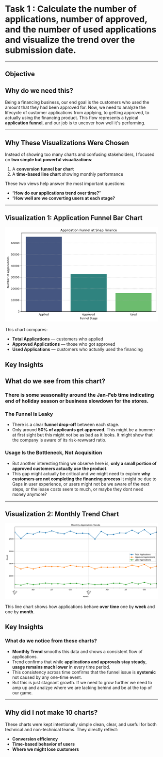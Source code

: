 # Task 1 : Calculate the number of applications, number of approved, and the number of used applications and visualize the trend over the submission date.

---

## Objective 

## Why do we need this?
Being a financing business, our end goal is the customers who used the amount that they had been approved for. Now, we need to analyze the lifecycle of customer applications from applying, to getting approved, to actually using the financing product. This flow represents a typical **application funnel**, and our job is to uncover how well it's performing.

---

## Why These Visualizations Were Chosen
Instead of showing too many charts and confusing stakeholders, I focused on **two simple but powerful visualizations**:

1. A **conversion funnel bar chart**
2. A **time-based line chart** showing monthly performance

These two views help answer the most important questions:
- “**How do our applications trend over time?**”
- “**How well are we converting users at each stage?**
  

---


## Visualization 1:  Application Funnel Bar Chart

![Funnel Chart](./Application_funnel_by_total.png)

This chart compares:
- **Total Applications** — customers who applied
- **Approved Applications** — those who got approved
- **Used Applications** — customers who actually used the financing
  
## Key Insights

## What do we see from this chart?

### There is some seasonality around the Jan-Feb time indicating end of holiday season or business slowdown for the stores.

### The Funnel is Leaky
- There is a clear **funnel drop-off** between each stage.
- Only around **50% of applicants get approved**. This might be a bummer at first sight but this might not be as bad as it looks. It might show that the company is aware of its risk-rewward ratio.

### Usage Is the Bottleneck, Not Acquisition
- But another interesting thing we observe here is, **only a small portion of approved customers actually use the product**.
- This gap might actually be critical and we might need to explore **why customers are not completing the financing process** it might be due to Gaps in user experience, or users might not be we aware of the next steps, or the lease costs seem to much, or maybe they dont need money anymore? 

---

## Visualization 2: Monthly Trend Chart
![Funnel Chart](./application_funnel_monthly.png)

This line chart shows how applications behave **over time** one by **week** and one by **month**.

## Key Insights

### What do we notice from these charts?
- **Monthly Trend** smooths this data and shows a consistent flow of applications.
- Trend confirms that while **applications and approvals stay steady**, **usage remains much lower** in every time period.
- This consistency across time confirms that the funnel issue is **systemic** not caused by any one-time event.
- But this is just stagnant growth. If we need to grow further we need to amp up and analzye where we are lacking behind and be at the top of our game.

---

## Why did I not make 10 charts?

These charts were kept intentionally simple clean, clear, and useful for both technical and non-technical teams. They directly reflect:
- **Conversion efficiency**
- **Time-based behavior of users**
- **Where we might lose customers**

